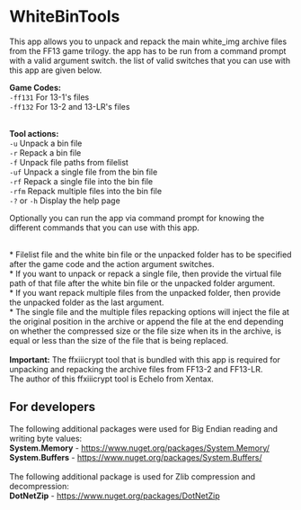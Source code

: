 # WhiteBinTools
This app allows you to unpack and repack the main white_img archive files from the FF13 game trilogy. the app has to be run from a command prompt with a valid argument switch. the list of valid switches that you can use with this app are given below. 

**Game Codes:**
<br>``-ff131`` For 13-1's files
<br>``-ff132`` For 13-2 and 13-LR's files


<br>**Tool actions:**
<br>``-u`` Unpack a bin file
<br>``-r`` Repack a bin file
<br>``-f`` Unpack file paths from filelist
<br>``-uf`` Unpack a single file from the bin file
<br>``-rf`` Repack a single file into the bin file
<br>``-rfm`` Repack multiple files into the bin file
<br>``-?`` or ``-h`` Display the help page
<br>

Optionally you can run the app via command prompt for knowing the different commands that you can use with this app.

<br>* Filelist file and the white bin file or the unpacked folder has to be specified after the game code and the action argument switches.
<br>* If you want to unpack or repack a single file, then provide the virtual file path of that file after the white bin file or the unpacked folder argument.
<br>* If you want repack multiple files from the unpacked folder, then provide the unpacked folder as the last argument.
<br>* The single file and the multiple files repacking options will inject the file at the original position in the archive or append the file at the end depending on whether the compressed size or the file size when its in the archive, is equal or less than the size of the file that is being replaced.
<br>
<br>**Important:** The ffxiiicrypt tool that is bundled with this app is required for unpacking and repacking the archive files from FF13-2 and FF13-LR. 
<br>The author of this ffxiiicrypt tool is Echelo from Xentax.

## For developers
The following additional packages were used for Big Endian reading and writing byte values:
<br>**System.Memory** - https://www.nuget.org/packages/System.Memory/
<br>**System.Buffers** - https://www.nuget.org/packages/System.Buffers/
<br>
<br>
The following additional package is used for Zlib compression and decompression:
<br>**DotNetZip** - https://www.nuget.org/packages/DotNetZip
